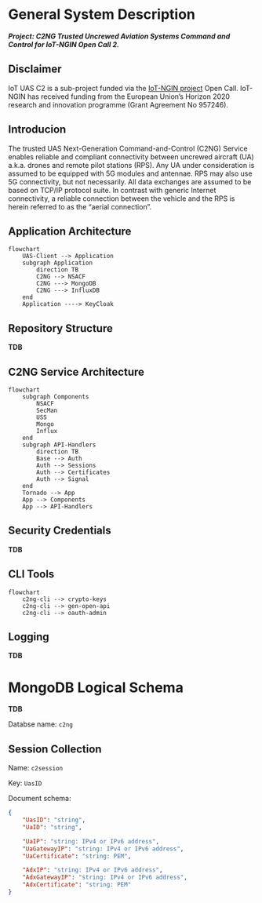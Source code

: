 # General System Description

___Project: C2NG Trusted Uncrewed Aviation Systems Command and Control for IoT-NGIN Open Call 2.___

## Disclaimer

IoT UAS C2 is a sub-project funded via the [IoT-NGIN project](https://iot-ngin.eu) Open Call. IoT-NGIN has received funding from the European Union’s Horizon 2020 research and innovation programme (Grant Agreement No 957246).

## Introducion

The trusted UAS Next-Generation Command-and-Control (C2NG) Service enables reliable and compliant connectivity between uncrewed aircraft (UA) a.k.a. drones and remote pilot stations (RPS). Any UA under consideration is assumed to be equipped with 5G modules and antennae. RPS may also use 5G connectivity, but not necessarily. All data exchanges are assumed to be based on TCP/IP protocol suite. In contrast with generic Internet connectivity, a reliable connection between the vehicle and the RPS is herein referred to as the “aerial connection”.

## Application Architecture

```mermaid
flowchart
    UAS-Client --> Application
    subgraph Application
        direction TB
        C2NG --> NSACF
        C2NG ---> MongoDB
        C2NG ---> InfluxDB
    end
    Application ----> KeyCloak
```

## Repository Structure

__TDB__

## C2NG Service Architecture

```mermaid
flowchart
    subgraph Components
        NSACF
        SecMan
        USS
        Mongo
        Influx
    end
    subgraph API-Handlers
        direction TB
        Base --> Auth
        Auth --> Sessions
        Auth --> Certificates
        Auth --> Signal
    end
    Tornado --> App
    App --> Components
    App --> API-Handlers
```

## Security Credentials

__TDB__


## CLI Tools

```mermaid
flowchart
    c2ng-cli --> crypto-keys
    c2ng-cli --> gen-open-api
    c2ng-cli --> oauth-admin
```


## Logging

__TDB__

# MongoDB Logical Schema

__TDB__

Databse name: `c2ng`

## Session Collection

Name: `c2session`

Key: `UasID`

Document schema:

```json
{
    "UasID": "string",
    "UaID": "string",

    "UaIP": "string: IPv4 or IPv6 address",
    "UaGatewayIP": "string: IPv4 or IPv6 address",
    "UaCertificate": "string: PEM",

    "AdxIP": "string: IPv4 or IPv6 address",
    "AdxGatewayIP": "string: IPv4 or IPv6 address",
    "AdxCertificate": "string: PEM"
}
```
